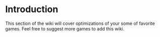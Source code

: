 # Introduction
This section of the wiki will cover optimizations of your some of favorite games.
Feel free to suggest more games to add this wiki.

